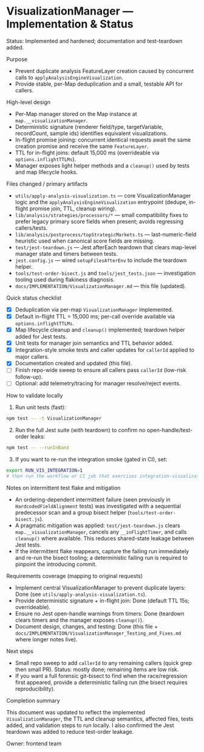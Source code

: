 # VisualizationManager — Implementation & Status

Status: Implemented and hardened; documentation and test-teardown added.

Purpose

- Prevent duplicate analysis FeatureLayer creation caused by concurrent calls to `applyAnalysisEngineVisualization`.
- Provide stable, per-Map deduplication and a small, testable API for callers.

High-level design

- Per-Map manager stored on the Map instance at `map.__visualizationManager`.
- Deterministic signature (renderer field/type, targetVariable, recordCount, sample ids) identifies equivalent visualizations.
- In-flight promise joining: concurrent identical requests await the same creation promise and receive the same `FeatureLayer`.
- TTL for in-flight joins: default 15,000 ms (overrideable via `options.inflightTTLMs`).
- Manager exposes light helper methods and a `cleanup()` used by tests and map lifecycle hooks.

Files changed / primary artifacts

- `utils/apply-analysis-visualization.ts` — core VisualizationManager logic and the `applyAnalysisEngineVisualization` entrypoint (dedupe, in-flight promise join, TTL, cleanup wiring).
- `lib/analysis/strategies/processors/*` — small compatibility fixes to prefer legacy primary score fields when present; avoids regressing callers/tests.
- `lib/analysis/postprocess/topStrategicMarkets.ts` — last-numeric-field heuristic used when canonical score fields are missing.
- `test/jest-teardown.js` — Jest afterEach teardown that clears map-level manager state and timers between tests.
- `jest.config.js` — wired `setupFilesAfterEnv` to include the teardown helper.
- `tools/test-order-bisect.js` and `tools/jest_tests.json` — investigation tooling used during flakiness diagnosis.
- `docs/IMPLEMENTATION/VisualizationManager.md` — this file (updated).

Quick status checklist

- [x] Deduplication via per-map `VisualizationManager` implemented.
- [x] Default in-flight TTL = 15,000 ms; per-call override available via `options.inflightTTLMs`.
- [x] Map lifecycle cleanup and `cleanup()` implemented; teardown helper added for Jest tests.
- [x] Unit tests for manager join semantics and TTL behavior added.
- [x] Integration-style smoke tests and caller updates for `callerId` applied to major callers.
- [x] Documentation created and updated (this file).
- [ ] Finish repo-wide sweep to ensure all callers pass `callerId` (low-risk follow-up).
- [ ] Optional: add telemetry/tracing for manager resolve/reject events.

How to validate locally

1. Run unit tests (fast):

```bash
npm test -- -t VisualizationManager
```

2. Run the full Jest suite (with teardown) to confirm no open-handle/test-order leaks:

```bash
npm test -- --runInBand
```

3. If you want to re-run the integration smoke (gated in CI), set:

```bash
export RUN_VIS_INTEGRATION=1
# then run the workflow or CI job that exercises integration-visualization
```

Notes on intermittent test flake and mitigation

- An ordering-dependent intermittent failure (seen previously in `HardcodedFieldAlignment` tests) was investigated with a sequential predecessor scan and a group bisect helper (`tools/test-order-bisect.js`).
- A pragmatic mitigation was applied: `test/jest-teardown.js` clears `map.__visualizationManager`, cancels any `__inFlightTimer`, and calls `cleanup()` where available. This reduces shared-state leakage between Jest tests.
- If the intermittent flake reappears, capture the failing run immediately and re-run the bisect tooling; a deterministic failing run is required to pinpoint the introducing commit.

Requirements coverage (mapping to original requests)

- Implement central VisualizationManager to prevent duplicate layers: Done (see `utils/apply-analysis-visualization.ts`).
- Provide deterministic signature + in-flight join: Done (default TTL 15s; overrideable).
- Ensure no Jest open-handle warnings from timers: Done (teardown clears timers and the manager exposes `cleanup()`).
- Document design, changes, and testing: Done (this file + `docs/IMPLEMENTATION/VisualizationManager_Testing_and_Fixes.md` where longer notes live).

Next steps

- Small repo sweep to add `callerId` to any remaining callers (quick grep then small PR). Status: mostly done; remaining items are low risk.
- If you want a full forensic git-bisect to find when the race/regression first appeared, provide a deterministic failing run (the bisect requires reproducibility).

Completion summary

This document was updated to reflect the implemented `VisualizationManager`, the TTL and cleanup semantics, affected files, tests added, and validation steps to run locally. I also confirmed the Jest teardown was added to reduce test-order leakage.

Owner: frontend team
